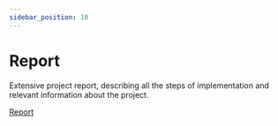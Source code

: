 ```yaml
---
sidebar_position: 10
---
```


# Report
Extensive project report, describing all the steps of implementation and relevant information about the project.

[Report](/files/PI_report.pdf)